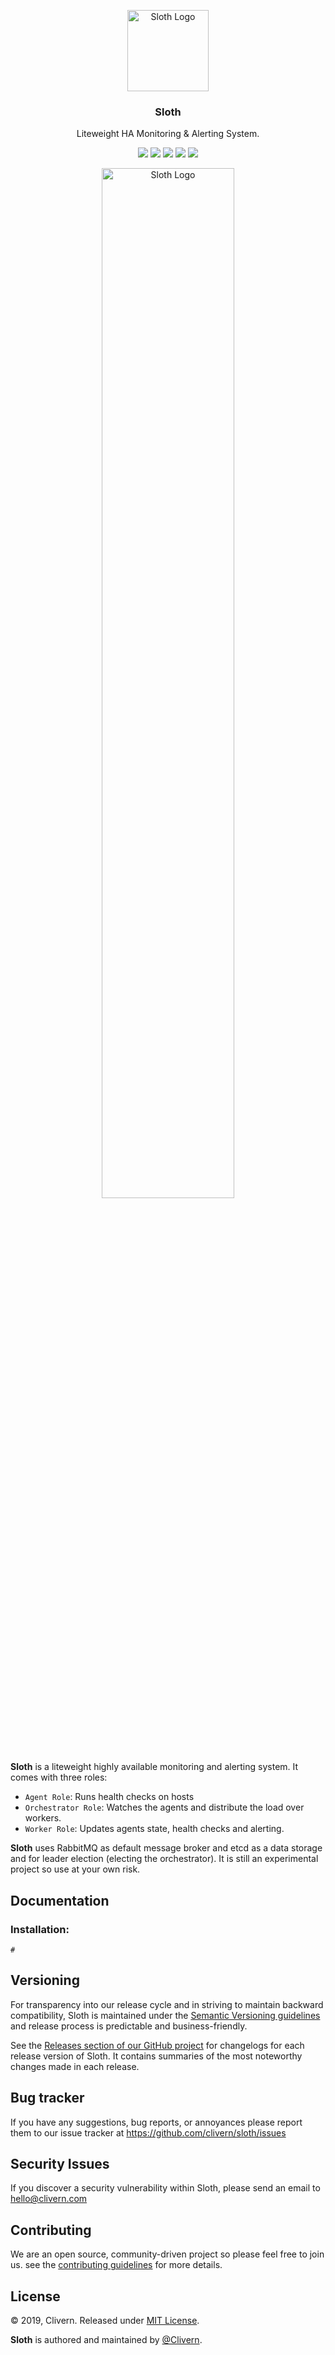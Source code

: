<p align="center">
    <img alt="Sloth Logo" src="https://raw.githubusercontent.com/Clivern/Sloth/master/assets/img/logo.png" width="130" />
    <h3 align="center">Sloth</h3>
    <p align="center">Liteweight HA Monitoring & Alerting System.</p>
    <p align="center">
        <a href="https://godoc.org/github.com/clivern/sloth"><img src="https://godoc.org/github.com/clivern/sloth?status.svg"></a>
        <a href="https://travis-ci.org/Clivern/Sloth"><img src="https://travis-ci.org/Clivern/Sloth.svg?branch=master"></a>
        <a href="https://github.com/Clivern/Sloth/releases"><img src="https://img.shields.io/badge/Version-0.0.1-red.svg"></a>
        <a href="https://goreportcard.com/report/github.com/Clivern/Sloth"><img src="https://goreportcard.com/badge/github.com/Clivern/Sloth?v=0.0.1"></a>
        <a href="https://github.com/Clivern/Sloth/blob/master/LICENSE"><img src="https://img.shields.io/badge/LICENSE-MIT-orange.svg"></a>
    </p>
</p>

<p align="center">
    <img alt="Sloth Logo" src="https://raw.githubusercontent.com/Clivern/Sloth/master/assets/img/diagram.png" width="65%" />
</p>


**Sloth** is a liteweight highly available monitoring and alerting system. It comes with three roles:
 * `Agent Role`: Runs health checks on hosts
 * `Orchestrator Role`: Watches the agents and distribute the load over workers.
 * `Worker Role`: Updates agents state, health checks and alerting.

**Sloth** uses RabbitMQ as default message broker and etcd as a data storage and for leader election (electing the orchestrator). It is still an experimental project so use at your own risk.


## Documentation

### Installation:

```golang
#
```


## Versioning

For transparency into our release cycle and in striving to maintain backward compatibility, Sloth is maintained under the [Semantic Versioning guidelines](https://semver.org/) and release process is predictable and business-friendly.

See the [Releases section of our GitHub project](https://github.com/clivern/sloth/releases) for changelogs for each release version of Sloth. It contains summaries of the most noteworthy changes made in each release.


## Bug tracker

If you have any suggestions, bug reports, or annoyances please report them to our issue tracker at https://github.com/clivern/sloth/issues


## Security Issues

If you discover a security vulnerability within Sloth, please send an email to [hello@clivern.com](mailto:hello@clivern.com)


## Contributing

We are an open source, community-driven project so please feel free to join us. see the [contributing guidelines](CONTRIBUTING.md) for more details.


## License

© 2019, Clivern. Released under [MIT License](https://opensource.org/licenses/mit-license.php).

**Sloth** is authored and maintained by [@Clivern](http://github.com/clivern).
